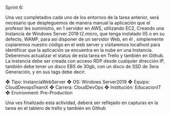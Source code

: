 Sprint 6:

Una vez completados cada uno de los entornos de la tarea anterior, será necesario que despleguemos
de manera manual la aplicación que el profesor les suministro, en 1 servidor en AWS, utilizando EC2,
Creando una Instancia de Windows Server 2019 t2.micro, que tenga instalado IIS o en su defecto,
WAMP, para así disponer de un servidor Web, en él , simplemente copiaremos nuestro código en el web
server y visitaremos localhost para identificar que la aplicación se encuentra en la nube en una Instancia.
Deberemos actualizar el status de esta tarea en Trello y también en Github.
La instancia debe ser creada con acceso RDP desde cualquier dirección IP, también debe tener un disco
EBS de 30gb, con un disco de SSD de 3era Generación, y en sus tags debe decir:

❖ Tipo: InstanciaWebServer
❖ OS: Windows Server2019
❖ Equipo: CloudDevopsTeamX
❖ Carrera: CloudDevOps
❖ Institución: EducacionIT
❖ Environment: Pre-Production

Una ves finalizado esta actividad, deberá ser reflejado en capturas en la tarea en el tablero de trello y
también en Github

